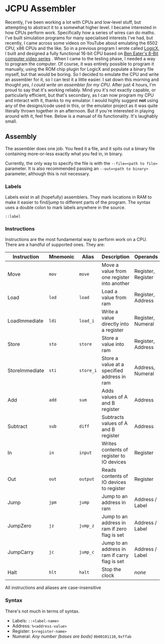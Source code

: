 # JCPU Assembler

Recently, I've been working a lot with CPUs and low-level stuff, but attempting to abstract it to a somewhat higher
level. I became interested in how CPUs perform work. Specifically how a series of wires can do maths. I've built
simulation programs for many specialised interests I've had, but recently, I came across some videos on YouTube about
emulating the 6502 CPU, x86 CPUs and the like. So in a previous program I wrote
called [LogicX](https://logicx.jschneiderprojects.com.au), I built and designed a fully functional 16-bit CPU based
on [Ben Eater's 8-Bit computer video series](https://www.youtube.com/watch?v=HyznrdDSSGM&list=PLowKtXNTBypGqImE405J2565dvjafglHU)
. When I came to the testing phase, I needed a way to program the computer. Of course, it was entirely possible to
program it manually, using the ROM chip plugin for LogicX and populate a binary file myself, but that would be boring.
So I decided to emulate the CPU and write an assembler for it, so I can test it a little easier. I sat down this morning
and thought *yes, I could write an assembler for my CPU*. After just 4 hours, I'm proud to say that it's working
reliably. Mind you it's not exactly capable, or particularly efficient, but that's secondary, as I can now program my
CPU and interact with it, thanks to my emulator. I would highly suggest **not** using any of the designs/code used in
this, or the emulator project as it was quite literally thrown together in an afternoon. But if you're interested in
playing around with it, feel free. Below is a manual of its functionality. It's laughably small.

## Assembly

The assembler does one job. You feed it a file, and it spits out a binary file containing more-or-less exactly what you
fed in, in binary.

Currently, the only way to specify the file is with the `--file=<path to file>` parameter. It is also recommended
passing an `--out=<path to binary>` parameter, although this is not necessary.

### Labels

Labels exist in all (hopefully) assemblers. They mark locations in RAM to make it easier to find/jump to different parts
of the program. The syntax uses a double colon to mark labels anywhere in the source.

```
::label
```

### Instructions

Instructions are the most fundamental way to perform work on a CPU. There are a handful of supported ones. They are:

| **Instruction** | Mnemonic | Alias  | Description                                    | Operands |
|-----------------|----------|--------|------------------------------------------------|----------|
| Move            | `mov` | `move`    | Move a value from one register into another    | Register, Register |
| Load            | `lod` | `load`    | Load a value from ram                          | Register, Address  |
| LoadImmediate   | `ldi` | `load_i`  | Write a value directly into a register         | Register, Numeral  |
| Store           | `sto` | `store`   | Store a value into ram                         | Register, Address  |
| StoreImmediate  | `sti` | `store_i` | Store a value at a specified address in ram    | Address,  Numeral  |
| Add             | `add` | `sum`     | Adds values of A and B register                | Address            |
| Subtract        | `sub` | `diff`    | Subtracts values of A and B register           | Address            |
| In              | `in`  | `input`   | Writes contents of register to IO devices      | Register           |
| Out             | `out` | `output`  | Reads contents of IO devices to register       | Register           |
| Jump            | `jpm` | `jump`    | Jump to an address in ram                      | Address / Label    |
| JumpZero        | `jz`  | `jump_z`  | Jump to an address in ram if zero flag is set  | Address / Label    |
| JumpCarry       | `jc`  | `jump_c`  | Jump to an address in ram if carry flag is set | Address / Label    |
| Halt            | `hlt` | `halt`    | Stop the clock                                 | *none*             |

All instructions and aliases are case-insensitive

### Syntax

There's not much in terms of syntax.

* Labels: `::<label-name>`
* Address: `%<address-value>`
* Register: `$<register-name>`
* Numeral: *Any number (bases are bodx)* `0b00101110`, `0xffab` 
